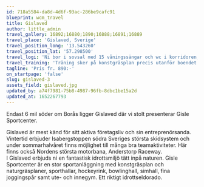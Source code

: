 ```yaml
---
id: 718a5584-da8d-4d6f-93ac-286be9cafc91
blueprint: wcm_travel
title: Gislaved
author: little_admin
travel_gallery: 16892;16880;1890;16888;16891;16889
travel_place: 'Gislaved, Sverige'
travel_position_long: '13.543260'
travel_position_lat: '57.298500'
travel_logi: 'Ni bor i sovsal med 15 våningssängar och wc i korridoren, alternativt i fyrbäddsstugor inkl. wc/dusch. Samtliga måltider serveras på Sportcentrets restaurang.'
travel_training: 'Träning sker på konstgräsplan precis utanför boendet. Naturgräsplan kan bokas under maj-sep. Omklädningsrum ingår. Gym finns mot tillägg.'
tagline: 'Pris fr. 890:-'
on_startpage: 'false'
slug: gislaved-3
assets_field: gislaved.jpg
updated_by: a74f7981-75b8-4987-96fb-8dbc1be15a2d
updated_at: 1652267793
---
```

<p>Endast 6 mil söder om Borås ligger Gislaved där vi stolt presenterar Gisle Sportcenter.</p>
<p>Gislaved är mest känd för sitt aktiva företagsliv och sin entreprenörsanda. Vintertid erbjuder Isabergstoppen södra Sveriges största skidsystem och under sommarhalvåret finns möjlighet till många bra teamaktiviteter. Här finns också Nordens största motorbana, Anderstorp Raceway.<br />
I Gislaved erbjuds ni en fantastisk idrottsmiljö tätt inpå naturen. Gisle Sportcenter är en stor sportanläggning med konstgräsplan och naturgräsplaner, sporthallar, hockeyrink, bowlinghall, simhall, fina joggingspår samt ute- och innegym. Ett riktigt idrottseldorado.</p>
